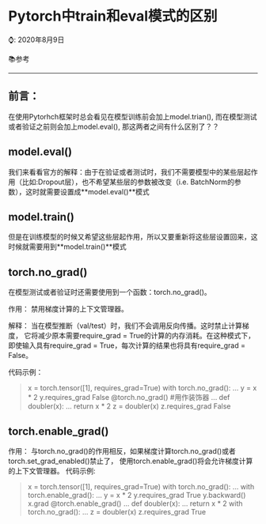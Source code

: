 # Pytorch中train和eval模式的区别

⌚️: 2020年8月9日

📚参考

---

## 前言：

在使用Pytorhch框架时总会看见在模型训练前会加上model.trian(), 而在模型测试或者验证之前则会加上model.eval(), 那这两者之间有什么区别了？？

## model.eval()

我们来看看官方的解释：由于在验证或者测试时，我们不需要模型中的某些层起作用（比如:Dropout层），也不希望某些层的参数被改变（i.e. BatchNorm的参数），这时就需要设置成**model.eval()**模式

## model.train()

但是在训练模型的时候又希望这些层起作用，所以又要重新将这些层设置回来，这时候就需要用到**model.train()**模式

## torch.no_grad()

在模型测试或者验证时还需要使用到一个函数：torch.no_grad()。

作用：
禁用梯度计算的上下文管理器。

解释：
当在模型推断（val/test）时，我们不会调用反向传播。这时禁止计算梯度， 它将减少原本需要require_grad = True的计算的内存消耗。在这种模式下，即使输入具有require_grad = True，每次计算的结果也将具有require_grad = False。

代码示例：

>x = torch.tensor([1], requires_grad=True)
>with torch.no_grad():
>...   y = x * 2
>y.requires_grad
>False
>@torch.no_grad()  #用作装饰器
>... def doubler(x):
>...     return x * 2
>z = doubler(x)
>z.requires_grad
>False



## torch.enable_grad()

作用：
与torch.no_grad()的作用相反，如果梯度计算torch.no_grad()或者torch.set_grad_enabled()禁止了， 使用torch.enable_grad()将会允许梯度计算的上下文管理器。
代码示例:

>x = torch.tensor([1], requires_grad=True)
>with torch.no_grad():
>...   with torch.enable_grad():
>...     y = x * 2
>y.requires_grad
>True
>y.backward()
>x.grad
>@torch.enable_grad()
>... def doubler(x):
>...     return x * 2
>with torch.no_grad():
>...     z = doubler(x)
>z.requires_grad
>True


